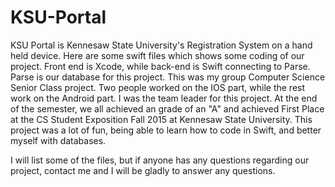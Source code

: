 # KSU-Portal
KSU Portal is Kennesaw State University's Registration System on a hand held device.  Here are some swift files which shows some coding of our project.  Front end is Xcode, while back-end is Swift connecting to Parse.  Parse is our database for this project.  This was my group Computer Science Senior Class project.  Two people worked on the IOS part, while the rest work on the Android part.  I was the team leader for this project.  At the end of the semester, we all achieved an grade of an "A" and achieved First Place at the CS Student Exposition Fall 2015 at Kennesaw State University.  This project was a lot of fun, being able to learn how to code in Swift, and better myself with databases.  

I will list some of the files, but if anyone has any questions regarding our project, contact me and I will be gladly to answer any questions.
